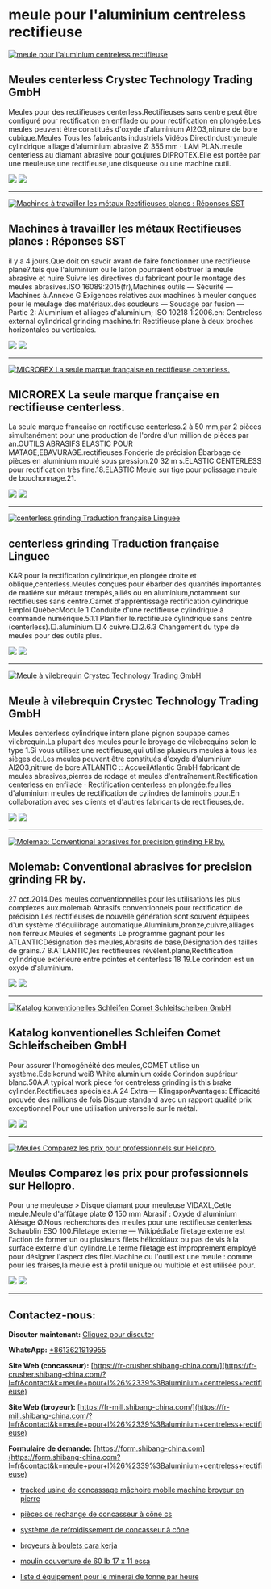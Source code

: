 # meule pour l&#39;aluminium centreless rectifieuse

<a href="https://swt.shibang-china.com/?l=fr&img&k=meule+pour+l%26%2339%3Baluminium+centreless+rectifieuse" target="_blank">![meule pour l&#39;aluminium centreless rectifieuse](http://static.shibang-china.com/all-800x300/370.jpg)</a>

## Meules centerless Crystec Technology Trading GmbH
Meules pour des rectifieuses centerless.Rectifieuses sans centre peut être configuré pour rectification en enfilade ou pour rectification en plongée.Les meules peuvent être constitués d&#39;oxyde d&#39;aluminium Al2O3,nitrure de bore cubique.Meules Tous les fabricants industriels Vidéos DirectIndustrymeule cylindrique alliage d&#39;aluminium abrasive Ø 355 mm &middot; LAM PLAN.meule centerless au diamant abrasive pour goujures DIPROTEX.Elle est portée par une meuleuse,une rectifieuse,une disqueuse ou une machine outil.


<a href="https://whatsapp.shibangsoft.com/WhatsApp.php" target="_blank" title="WhatsApp">![](http://static.shibang-china.com/icon/whatsapp.png)</a> <a href="https://swt.shibang-china.com/?l=fr&icon&k=meule+pour+l%26%2339%3Baluminium+centreless+rectifieuse" target="_blank">![](http://static.shibang-china.com/icon/chat-fr.png)</a>

---

<a href="https://swt.shibang-china.com/?l=fr&img&k=meule+pour+l%26%2339%3Baluminium+centreless+rectifieuse" target="_blank">![Machines à travailler les métaux Rectifieuses planes : Réponses SST](http://static.shibang-china.com/all-800x300/1482.jpg)</a>

## Machines à travailler les métaux Rectifieuses planes : Réponses SST
il y a 4 jours.Que doit on savoir avant de faire fonctionner une rectifieuse plane?.tels que l&#39;aluminium ou le laiton pourraient obstruer la meule abrasive et nuire.Suivre les directives du fabricant pour le montage des meules abrasives.ISO 16089:2015(fr),Machines outils — Sécurité — Machines à.Annexe G Exigences relatives aux machines à meuler conçues pour le meulage des matériaux.des soudeurs — Soudage par fusion — Partie 2: Aluminium et alliages d&#39;aluminium; ISO 10218 1:2006.en: Centreless external cylindrical grinding machine.fr: Rectifieuse plane à deux broches horizontales ou verticales.


<a href="https://whatsapp.shibangsoft.com/WhatsApp.php" target="_blank" title="WhatsApp">![](http://static.shibang-china.com/icon/whatsapp.png)</a> <a href="https://swt.shibang-china.com/?l=fr&icon&k=meule+pour+l%26%2339%3Baluminium+centreless+rectifieuse" target="_blank">![](http://static.shibang-china.com/icon/chat-fr.png)</a>

---

<a href="https://swt.shibang-china.com/?l=fr&img&k=meule+pour+l%26%2339%3Baluminium+centreless+rectifieuse" target="_blank">![MICROREX La seule marque française en rectifieuse centerless.](http://static.shibang-china.com/all-800x300/440.jpg)</a>

## MICROREX La seule marque française en rectifieuse centerless.
La seule marque française en rectifieuse centerless.2 à 50 mm,par 2 pièces simultanément pour une production de l&#39;ordre d&#39;un million de pièces par an.OUTILS ABRASIFS ELASTIC POUR MATAGE,EBAVURAGE.rectifieuses.Fonderie de précision Ébarbage de pièces en aluminium moulé sous pression.20 32 m s.ELASTIC CENTERLESS pour rectification très fine.18.ELASTIC Meule sur tige pour polissage,meule de bouchonnage.21.


<a href="https://whatsapp.shibangsoft.com/WhatsApp.php" target="_blank" title="WhatsApp">![](http://static.shibang-china.com/icon/whatsapp.png)</a> <a href="https://swt.shibang-china.com/?l=fr&icon&k=meule+pour+l%26%2339%3Baluminium+centreless+rectifieuse" target="_blank">![](http://static.shibang-china.com/icon/chat-fr.png)</a>

---

<a href="https://swt.shibang-china.com/?l=fr&img&k=meule+pour+l%26%2339%3Baluminium+centreless+rectifieuse" target="_blank">![centerless grinding Traduction française Linguee](http://static.shibang-china.com/all-800x300/1219.jpg)</a>

## centerless grinding Traduction française Linguee
K&amp;R pour la rectification cylindrique,en plongée droite et oblique,centerless.Meules conçues pour ébarber des quantités importantes de matiére sur métaux trempés,alliés ou en aluminium,notamment sur rectifieuses sans centre.Carnet d&#39;apprentissage rectification cylindrique Emploi QuébecModule 1 Conduite d&#39;une rectifieuse cylindrique à commande numérique.5.1.1 Planifier le.rectifieuse cylindrique sans centre (centerless).□.aluminium.□.◊ cuivre.□.2.6.3 Changement du type de meules pour des outils plus.


<a href="https://whatsapp.shibangsoft.com/WhatsApp.php" target="_blank" title="WhatsApp">![](http://static.shibang-china.com/icon/whatsapp.png)</a> <a href="https://swt.shibang-china.com/?l=fr&icon&k=meule+pour+l%26%2339%3Baluminium+centreless+rectifieuse" target="_blank">![](http://static.shibang-china.com/icon/chat-fr.png)</a>

---

<a href="https://swt.shibang-china.com/?l=fr&img&k=meule+pour+l%26%2339%3Baluminium+centreless+rectifieuse" target="_blank">![Meule à vilebrequin Crystec Technology Trading GmbH](http://static.shibang-china.com/all-800x300/927.jpg)</a>

## Meule à vilebrequin Crystec Technology Trading GmbH
Meules centerless cylindrique intern plane pignon soupape cames vilebrequin.La plupart des meules pour le broyage de vilebrequins selon le type 1.Si vous utilisez une rectifieuse,qui utilise plusieurs meules à tous les sièges de.Les meules peuvent être constitués d&#39;oxyde d&#39;aluminium Al2O3,nitrure de bore.ATLANTIC :: AccueilAtlantic GmbH fabricant de meules abrasives,pierres de rodage et meules d&#39;entraînement.Rectification centerless en enfilade &middot; Rectification centerless en plongée.feuilles d&#39;aluminium meules de rectification de cylindres de laminoirs pour.En collaboration avec ses clients et d&#39;autres fabricants de rectifieuses,de.


<a href="https://whatsapp.shibangsoft.com/WhatsApp.php" target="_blank" title="WhatsApp">![](http://static.shibang-china.com/icon/whatsapp.png)</a> <a href="https://swt.shibang-china.com/?l=fr&icon&k=meule+pour+l%26%2339%3Baluminium+centreless+rectifieuse" target="_blank">![](http://static.shibang-china.com/icon/chat-fr.png)</a>

---

<a href="https://swt.shibang-china.com/?l=fr&img&k=meule+pour+l%26%2339%3Baluminium+centreless+rectifieuse" target="_blank">![Molemab: Conventional abrasives for precision grinding FR by.](http://static.shibang-china.com/all-800x300/263.jpg)</a>

## Molemab: Conventional abrasives for precision grinding FR by.
27 oct.2014.Des meules conventionnelles pour les utilisations les plus complexes aux.molemab Abrasifs conventionnels pour rectification de précision.Les rectifieuses de nouvelle génération sont souvent équipées d&#39;un système d&#39;équilibrage automatique.Aluminium,bronze,cuivre,alliages non ferreux.Meules et segments Le programme gagnant pour les ATLANTICDésignation des meules,Abrasifs de base,Désignation des tailles de grains.7 8.ATLANTIC,les rectifieuses révèlent.plane,Rectification cylindrique extérieure entre pointes et centerless 18 19.Le corindon est un oxyde d&#39;aluminium.


<a href="https://whatsapp.shibangsoft.com/WhatsApp.php" target="_blank" title="WhatsApp">![](http://static.shibang-china.com/icon/whatsapp.png)</a> <a href="https://swt.shibang-china.com/?l=fr&icon&k=meule+pour+l%26%2339%3Baluminium+centreless+rectifieuse" target="_blank">![](http://static.shibang-china.com/icon/chat-fr.png)</a>

---

<a href="https://swt.shibang-china.com/?l=fr&img&k=meule+pour+l%26%2339%3Baluminium+centreless+rectifieuse" target="_blank">![Katalog konventionelles Schleifen Comet Schleifscheiben GmbH](http://static.shibang-china.com/all-800x300/727.jpg)</a>

## Katalog konventionelles Schleifen Comet Schleifscheiben GmbH
Pour assurer l&#39;homogénéité des meules,COMET utilise un système.Edelkorund weiß White aluminium oxide Corindon supérieur blanc.50A.A typical work piece for centreless grinding is this brake cylinder.Rectifieuses spéciales.A 24 Extra — KlingsporAvantages: Efficacité prouvée des millions de fois Disque standard avec un rapport qualité prix exceptionnel Pour une utilisation universelle sur le métal.


<a href="https://whatsapp.shibangsoft.com/WhatsApp.php" target="_blank" title="WhatsApp">![](http://static.shibang-china.com/icon/whatsapp.png)</a> <a href="https://swt.shibang-china.com/?l=fr&icon&k=meule+pour+l%26%2339%3Baluminium+centreless+rectifieuse" target="_blank">![](http://static.shibang-china.com/icon/chat-fr.png)</a>

---

<a href="https://swt.shibang-china.com/?l=fr&img&k=meule+pour+l%26%2339%3Baluminium+centreless+rectifieuse" target="_blank">![Meules Comparez les prix pour professionnels sur Hellopro.](http://static.shibang-china.com/all-800x300/185.jpg)</a>

## Meules Comparez les prix pour professionnels sur Hellopro.
Pour une meuleuse &gt; Disque diamant pour meuleuse VIDAXL,Cette meule.Meule d&#39;affûtage plate Ø 150 mm Abrasif : Oxyde d&#39;aluminium Alésage Ø.Nous recherchons des meules pour une rectifieuse centerless Schaublin ESO 100.Filetage externe — WikipédiaLe filetage externe est l&#39;action de former un ou plusieurs filets hélicoïdaux ou pas de vis à la surface externe d&#39;un cylindre.Le terme filetage est improprement employé pour désigner l&#39;aspect des filet.Machine ou l&#39;outil est une meule : comme pour les fraises,la meule est à profil unique ou multiple et est utilisée pour.


<a href="https://whatsapp.shibangsoft.com/WhatsApp.php" target="_blank" title="WhatsApp">![](http://static.shibang-china.com/icon/whatsapp.png)</a> <a href="https://swt.shibang-china.com/?l=fr&icon&k=meule+pour+l%26%2339%3Baluminium+centreless+rectifieuse" target="_blank">![](http://static.shibang-china.com/icon/chat-fr.png)</a>

---
## Contactez-nous:

**Discuter maintenant:** [Cliquez pour discuter](https://swt.shibang-china.com?l=fr&contact&k=meule+pour+l%26%2339%3Baluminium+centreless+rectifieuse)

**WhatsApp:**  [+8613621919955](https://whatsapp.shibangsoft.com/WhatsApp.php)

**Site Web (concasseur):** [https://fr-crusher.shibang-china.com/](https://fr-crusher.shibang-china.com/?l=fr&contact&k=meule+pour+l%26%2339%3Baluminium+centreless+rectifieuse)

**Site Web (broyeur):** [https://fr-mill.shibang-china.com/](https://fr-mill.shibang-china.com/?l=fr&contact&k=meule+pour+l%26%2339%3Baluminium+centreless+rectifieuse)

**Formulaire de demande:** [https://form.shibang-china.com](https://form.shibang-china.com?l=fr&contact&k=meule+pour+l%26%2339%3Baluminium+centreless+rectifieuse)

* [tracked usine de concassage mâchoire mobile machine broyeur en pierre](../33/tracked%20usine%20de%20concassage%20m%C3%A2choire%20mobile%20machine%20broyeur%20en%20pierre.md)

* [pièces de rechange de concasseur à cône cs](../27/pi%C3%A8ces%20de%20rechange%20de%20concasseur%20%C3%A0%20c%C3%B4ne%20cs.md)

* [système de refroidissement de concasseur à cône](../30/syst%C3%A8me%20de%20refroidissement%20de%20concasseur%20%C3%A0%20c%C3%B4ne.md)

* [broyeurs à boulets cara kerja](../39/broyeurs%20%C3%A0%20boulets%20cara%20kerja.md)

* [moulin couverture de 60 lb 17 x 11 essa](../38/moulin%20couverture%20de%2060%20lb%2017%20x%2011%20essa.md)

* [liste d équipement pour le minerai de tonne par heure](../34/liste%20d%20%C3%A9quipement%20pour%20le%20minerai%20de%20tonne%20par%20heure.md)